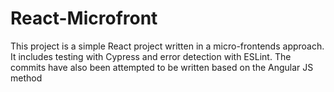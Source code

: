 # React-Microfront
This project is a simple React project written in a micro-frontends approach. It includes testing with Cypress and error detection with ESLint. The commits have also been attempted to be written based on the Angular JS method
